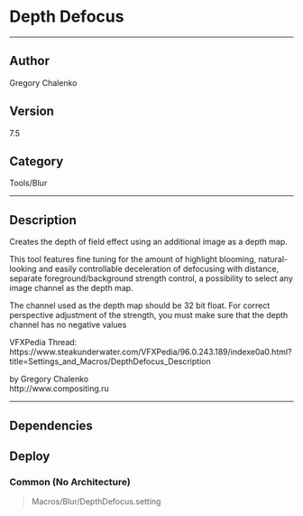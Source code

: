 # Depth Defocus
___

## Author
Gregory Chalenko

## Version
7.5

## Category
Tools/Blur

___

## Description
<p>Creates the depth of field effect using an additional image as a depth map.</p>

<p>This tool features fine tuning for the amount of highlight blooming, natural-looking and easily controllable deceleration of defocusing with distance, separate foreground/background strength control, a possibility to select any image channel as the depth map.</p>

<p>The channel used as the depth map should be 32 bit float. For correct perspective adjustment of the strength, you must make sure that the depth channel has no negative values</p>

<p>VFXPedia Thread:<br>
https://www.steakunderwater.com/VFXPedia/96.0.243.189/indexe0a0.html?title=Settings_and_Macros/DepthDefocus_Description</p>

<p>by Gregory Chalenko<br>
http://www.compositing.ru</p>

___

## Dependencies

## Deploy

### Common (No Architecture)

> Macros/Blur/DepthDefocus.setting  
